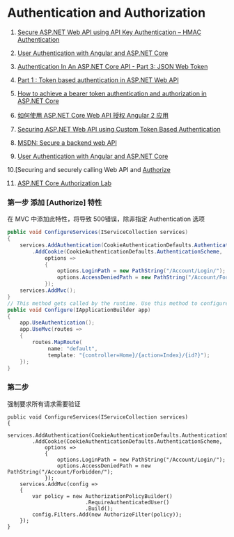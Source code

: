# Authentication and Authorization

1. [Secure ASP.NET Web API using API Key Authentication – HMAC Authentication](http://bitoftech.net/2014/12/15/secure-asp-net-web-api-using-api-key-authentication-hmac-authentication/)
2. [User Authentication with Angular and ASP.NET Core](https://fullstackmark.com/post/10/user-authentication-with-angular-and-asp-net-core)
3. [Authentication In An ASP.NET Core API - Part 3: JSON Web Token](https://pioneercode.com/post/authentication-in-an-asp-dot-net-core-api-part-3-json-web-token)
4. [Part 1 : Token based authentication in ASP.NET Web API](http://www.dotnetawesome.com/2016/09/token-based-authentication-in-webapi.html)
5. [How to achieve a bearer token authentication and authorization in ASP.NET Core](https://code.msdn.microsoft.com/How-to-achieve-a-bearer-9448db57)
6. [如何使用 ASP.NET Core Web API 授权 Angular 2 应用](https://code.msdn.microsoft.com/How-to-authorization-914d126b)
7. [Securing ASP.NET Web API using Custom Token Based Authentication](https://www.codeproject.com/Articles/1183150/Securing-ASP-NET-Web-API-using-Custom-Token-Based)

8. [MSDN: Secure a backend web API](https://docs.microsoft.com/en-us/azure/architecture/multitenant-identity/web-api)

9. [User Authentication with Angular and ASP.NET Core](https://fullstackmark.com/post/10/user-authentication-with-angular-and-asp-net-core)

10.[Securing and securely calling Web API and [Authorize](https://blogs.msdn.microsoft.com/martinkearn/2015/03/25/securing-and-securely-calling-web-api-and-authorize/)

11. [ASP.NET Core Authorization Lab](https://github.com/blowdart/AspNetAuthorizationWorkshop)


### 第一步 添加 [Authorize] 特性
在 MVC 中添加此特性，将导致 500错误，除非指定 Authentication 选项
``` cs
public void ConfigureServices(IServiceCollection services)
{
    services.AddAuthentication(CookieAuthenticationDefaults.AuthenticationScheme)
        .AddCookie(CookieAuthenticationDefaults.AuthenticationScheme,
            options =>
            {
                options.LoginPath = new PathString("/Account/Login/");
                options.AccessDeniedPath = new PathString("/Account/Forbidden/");
            });
    services.AddMvc();
}
// This method gets called by the runtime. Use this method to configure the HTTP request pipeline.
public void Configure(IApplicationBuilder app)
{
    app.UseAuthentication();
    app.UseMvc(routes =>
    {
        routes.MapRoute(
             name: "default",
             template: "{controller=Home}/{action=Index}/{id?}");
    });
}
```

### 第二步 
强制要求所有请求需要验证
```
public void ConfigureServices(IServiceCollection services)
{
    services.AddAuthentication(CookieAuthenticationDefaults.AuthenticationScheme)
        .AddCookie(CookieAuthenticationDefaults.AuthenticationScheme,
            options =>
            {
                options.LoginPath = new PathString("/Account/Login/");
                options.AccessDeniedPath = new PathString("/Account/Forbidden/");
            });    
    services.AddMvc(config =>
    {
        var policy = new AuthorizationPolicyBuilder()
                         .RequireAuthenticatedUser()
                         .Build();
        config.Filters.Add(new AuthorizeFilter(policy));
    });
}
```

